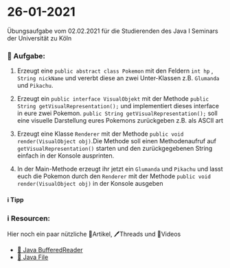 # 26-01-2021
Übungsaufgabe vom 02.02.2021 für die Studierenden des Java I Seminars der Universität zu Köln



### 📝 Aufgabe:

1. Erzeugt eine ```public abstract class Pokemon``` mit den Feldern ```int hp``` , ```String nickName``` und vererbt diese an zwei Unter-Klassen z.B. ```Glumanda``` und ```Pikachu```.

2. Erzeugt ein ```public interface VisualObjekt``` mit der Methode ```public String getVisualRepresentation();``` und implementiert dieses interface in eure zwei Pokemon. 
```public String getVisualRepresentation();``` soll eine visuelle Darstellung eures Pokemons zurückgeben z.B. als ASCII art

3. Erzeugt eine Klasse ```Renderer``` mit der Methode ```public void render(VisualObject obj)```.Die Methode soll einen Methodenaufruf auf ```getVisualRepresentation()``` starten und den zurückgegebenen String einfach in der Konsole ausprinten.

4. In der Main-Methode erzeugt ihr jetzt ein ```Glumanda``` und ```Pikachu``` und lasst euch die Pokemon durch den ```Renderer``` mit der Methode ```public void render(VisualObject obj)``` in der Konsole ausgeben

#### ℹ️ Tipp


### ℹ️ Resourcen:
Hier noch ein paar nützliche 📃Artikel, 🖊️Threads und 🎥Videos

- [📃 Java BufferedReader](https://www.guru99.com/buffered-reader-in-java.html)
- [📃 Java File](https://java-tutorial.org/file.html)

